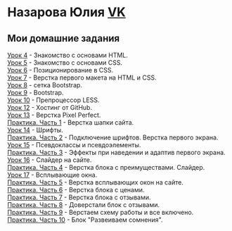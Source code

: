 

# Назарова Юлия [VK](https://vk.com/nazarozz)    
## Мои домашние задания  
[Урок 4](nazarozz.github.io/lesson_4/src/) - Знакомство с основами HTML.  
[Урок 5](nazarozz.github.io/lesson_5/src/src/) - Знакомство с основами CSS.  
[Урок 6](nazarozz.github.io/lesson_6/src/) - Позиционирование в CSS.  
[Урок 7](nazarozz.github.io/lesson_7/project/src/) - Верстка первого макета на HTML и CSS.  
[Урок 8](nazarozz.github.io/lesson_8/project/src/) - сетка Bootstrap.  
[Урок 9](nazarozz.github.io/lesson_9/project/src/) - Bootstrap.  
[Урок 10](nazarozz.github.io/lesson_10/src/) - Препроцессор LESS.  
[Урок 12](nazarozz.github.io/lesson_12/) - Хостинг от GitHub.  
[Урок 13](nazarozz.github.io/lesson_13/src/) - Верстка Pixel Perfect.  
[Практика. Часть 1](nazarozz.github.io/Practice_1/src/) - Верстка шапки сайта.  
[Урок 14](nazarozz.github.io/lesson_14/src/) - Шрифты.  
[Практика. Часть 2](nazarozz.github.io/practice_2/src/) - Подключение шрифтов. Верстка первого экрана.   
[Урок 15](nazarozz.github.io/lesson_15/) - Псевдоклассы и псевдоэлементы.  
[Практика. Часть 3](nazarozz.github.io/practice_3/) - Эффекты при наведении и адаптив первого экрана.  
[Урок 16](nazarozz.github.io/lesson_16/src/) - Слайдер на сайте.  
[Практика. Часть 4](nazarozz.github.io/practice_4/src/)  - Верстка блока с преимуществами. Слайдер.  
[Урок 17](nazarozz.github.io/lesson_17/) - Всплывающие окна.  
[Практика. Часть 5](nazarozz.github.io/practice_5/src/)  - Верстка всплывающих окон на сайте.   
[Практика. Часть 6](nazarozz.github.io/practice_6/src/)  - Верстка блока с ценами.  
[Практика. Часть 7](nazarozz.github.io/practice_7/src/)  - Верстка блока с отзывами.  
[Практика. Часть 8](nazarozz.github.io/practice_8/src/)  - Доверстали блок с отзывами.  
[Практика. Часть 9](nazarozz.github.io/practice_9/src/)  - Верстаем схему работы и все включено.  
[Практика. Часть 10](nazarozz.github.io/practice_10/src/)  - Блок "Развеиваем сомнения".  
